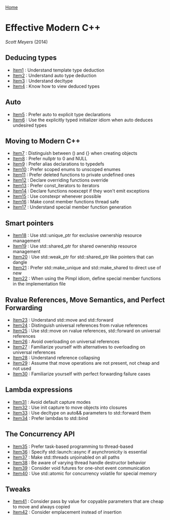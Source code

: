 [Home](/)

# Effective Modern C++
*Scott Meyers* (2014)

## Deducing types

+ [Item1](effectivemodern/item1.md) : Understand template type deduction
+ [Item2]() : Understand auto type deduction
+ [Item3]() : Understand decltype
+ [Item4]() : Know how to view deduced types

## Auto

+ [Item5]() : Prefer auto to explicit type declarations 
+ [Item6]() : Use the explicitly typed initializer idiom when auto deduces undesired types

## Moving to Modern C++

+ [Item7]() : Distinguish between () and {} when creating objects
+ [Item8]() : Prefer nullptr to 0 and NULL
+ [Item9]() : Prefer alias declarations to typedefs
+ [Item10]() : Prefer scoped enums to unscoped enumes
+ [Item11]() : Prefer deleted functions to private undefined ones
+ [Item12]() : Declare overriding functions override
+ [Item13]() : Prefer const_iterators to iterators
+ [Item14]() : Declare functions noexcept if they won't emit exceptions
+ [Item15]() : Use constexpr whenever possible
+ [Item16]() : Make const member functions thread safe
+ [Item17]() : Understand special member function generation

## Smart pointers

+ [Item18]() : Use std::unique_ptr for exclusive ownership resource management
+ [Item19]() : Use std::shared_ptr for shared ownership resource management
+ [Item20]() : Use std::weak_ptr for std::shared_ptr like pointers that can dangle
+ [Item21]() : Prefer std::make_unique and std::make_shared to direct use of new
+ [Item22]() : When using the Pimpl idiom, define special member functions in the implementation file

## Rvalue References, Move Semantics, and Perfect Forwarding

+ [Item23]() : Understand std::move and std::forward 
+ [Item24]() : Distinguish universal references from rvalue references
+ [Item25]() : Use std::move on rvalue references, std::forward on universal references
+ [Item26]() : Avoid overloading on universal references
+ [Item27]() : Familiarize yourself with alternatives to overloading on universal references
+ [Item28]() : Understand reference collapsing
+ [Item29]() : Assume that move operations are not present, not cheap and not used
+ [Item30]() : Familiarize yourself with perfect forwarding failure cases

## Lambda expressions

+ [Item31]() : Avoid default capture modes
+ [Item32]() : Use init capture to move objects into closures
+ [Item33]() : Use decltype on auto&& parameters to std::forward them
+ [Item34]() : Prefer lambdas to std::bind

## The Concurrency API

+ [Item35]() : Prefer task-based programming to thread-based
+ [Item36]() : Specify std::launch::async if asynchronicity is essential
+ [Item37]() : Make std::threads unjoinabled on all paths
+ [Item38]() : Be aware of varying thread handle destructor behavior
+ [Item39]() : Consider void futures for one-shot event communication
+ [Item40]() : Use std::atomic for concurrency volatile for special memory

## Tweaks 

+ [Item41]() : Consider pass by value for copyable parameters that are cheap to move and always copied
+ [Item42]() : Consider emplacement instead of insertion